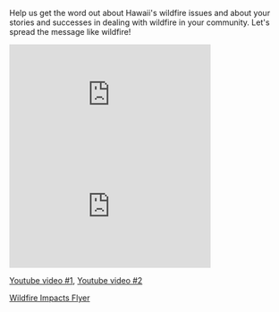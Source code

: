 Help us get the word out about Hawaii's wildfire issues and about your stories and successes in dealing with wildfire in your community. Let's spread the message like wildfire! 

<iframe width="360" height="200" src="https://www.youtube.com/embed/zjjCq0JbKBU" frameborder="0" allow="autoplay; encrypted-media" allowfullscreen></iframe>

<iframe width="360" height="200" src="https://www.youtube.com/embed/ZtsG5fP-Z9Y" frameborder="0" allow="autoplay; encrypted-media" allowfullscreen></iframe>

[Youtube video #1](https://youtu.be/zjjCq0JbKBU), [Youtube video #2](https://youtu.be/ZtsG5fP-Z9Y)

[Wildfire Impacts Flyer](http://www.hawaiiwildfire.org/fire-resource-library-blog/hi-wildfire-impacts-flyer)